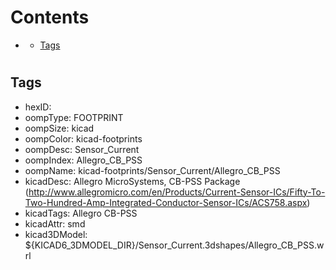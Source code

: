 



Contents
========

* [](#)
	* [Tags](#tags)

# 

## Tags

- hexID: 
- oompType: FOOTPRINT
- oompSize: kicad
- oompColor: kicad-footprints
- oompDesc: Sensor_Current
- oompIndex: Allegro_CB_PSS
- oompName: kicad-footprints/Sensor_Current/Allegro_CB_PSS
- kicadDesc: Allegro MicroSystems, CB-PSS Package (http://www.allegromicro.com/en/Products/Current-Sensor-ICs/Fifty-To-Two-Hundred-Amp-Integrated-Conductor-Sensor-ICs/ACS758.aspx)
- kicadTags: Allegro CB-PSS
- kicadAttr: smd
- kicad3DModel: ${KICAD6_3DMODEL_DIR}/Sensor_Current.3dshapes/Allegro_CB_PSS.wrl
